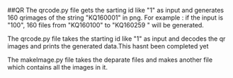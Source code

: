 ##QR
The qrcode.py file gets the sarting id like "1" as input and generates 160 qrimages of the string "KQ160001" in png. For example : if the input is "100", 160 files from "KQ160100" to "KQ160259 " will be generated.

The qrcode.py file takes the starting id like "1" as input and decodes the qr images and prints the generated data.This hasnt been completed yet

The makeImage.py file takes the deparate files and makes another file which contains all the images in it.
